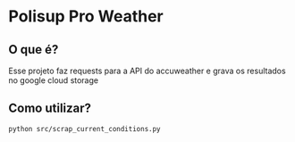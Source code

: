 # Polisup Pro Weather

## O que é?
Esse projeto faz requests para a API do accuweather e grava os resultados no google cloud storage

## Como utilizar?
`python src/scrap_current_conditions.py`